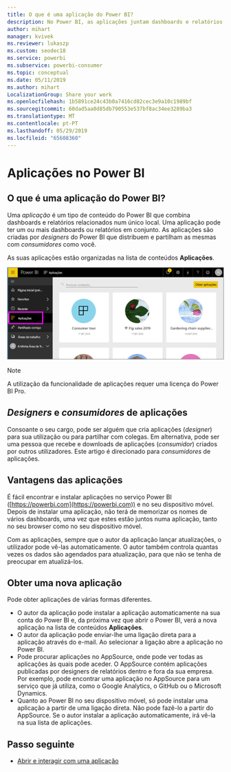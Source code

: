 ```yaml
---
title: O que é uma aplicação do Power BI?
description: No Power BI, as aplicações juntam dashboards e relatórios num único local.
author: mihart
manager: kvivek
ms.reviewer: lukaszp
ms.custom: seodec18
ms.service: powerbi
ms.subservice: powerbi-consumer
ms.topic: conceptual
ms.date: 05/11/2019
ms.author: mihart
LocalizationGroup: Share your work
ms.openlocfilehash: 1b5891ce24c43b0a7416cd82cec3e9a10c1989bf
ms.sourcegitcommit: 60dad5aa0d85db790553e537bf8ac34ee3289ba3
ms.translationtype: MT
ms.contentlocale: pt-PT
ms.lasthandoff: 05/29/2019
ms.locfileid: "65608360"
---
```

# <a name="apps-in-power-bi"></a>Aplicações no Power BI
## <a name="what-is-a-power-bi-app"></a>O que é uma aplicação do Power BI?
Uma *aplicação* é um tipo de conteúdo do Power BI que combina dashboards e relatórios relacionados num único local. Uma aplicação pode ter um ou mais dashboards ou relatórios em conjunto. As aplicações são criadas por *designers* do Power BI que distribuem e partilham as mesmas com *consumidores* como você. 

As suas aplicações estão organizadas na lista de conteúdos **Aplicações**.

![Aplicações no Power BI](./media/end-user-apps/power-bi-apps-nav.png)

> [!NOTE]
> A utilização da funcionalidade de aplicações requer uma licença do Power BI Pro. <!-- add link to how to figure out your license -->

## <a name="app-designers-and-app-consumers"></a>***Designers*** e ***consumidores*** de aplicações
Consoante o seu cargo, pode ser alguém que cria aplicações (*designer*) para sua utilização ou para partilhar com colegas. Em alternativa, pode ser uma pessoa que recebe e downloads de aplicações (*consumidor*) criados por outros utilizadores. Este artigo é direcionado para *consumidores* de aplicações.

## <a name="advantages-of-apps"></a>Vantagens das aplicações
É fácil encontrar e instalar aplicações no serviço Power BI ([https://powerbi.com](https://powerbi.com)) e no seu dispositivo móvel. Depois de instalar uma aplicação, não terá de memorizar os nomes de vários dashboards, uma vez que estes estão juntos numa aplicação, tanto no seu browser como no seu dispositivo móvel.

Com as aplicações, sempre que o autor da aplicação lançar atualizações, o utilizador pode vê-las automaticamente. O autor também controla quantas vezes os dados são agendados para atualização, para que não se tenha de preocupar em atualizá-los. 

<!-- add conceptual art -->
## <a name="get-a-new-app"></a>Obter uma nova aplicação
Pode obter aplicações de várias formas diferentes. 
- O autor da aplicação pode instalar a aplicação automaticamente na sua conta do Power BI e, da próxima vez que abrir o Power BI, verá a nova aplicação na lista de conteúdos **Aplicações**. 
- O autor da aplicação pode enviar-lhe uma ligação direta para a aplicação através do e-mail. Ao selecionar a ligação abre a aplicação no Power BI.
- Pode procurar aplicações no AppSource, onde pode ver todas as aplicações às quais pode aceder. O AppSource contém aplicações publicadas por designers de relatórios dentro e fora da sua empresa. Por exemplo, pode encontrar uma aplicação no AppSource para um serviço que já utiliza, como o Google Analytics, o GitHub ou o Microsoft Dynamics. 
- Quanto ao Power BI no seu dispositivo móvel, só pode instalar uma aplicação a partir de uma ligação direta. Não pode fazê-lo a partir do AppSource. Se o autor instalar a aplicação automaticamente, irá vê-la na sua lista de aplicações.


## <a name="next-step"></a>Passo seguinte
* [Abrir e interagir com uma aplicação](end-user-app-view.md)

